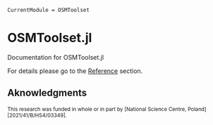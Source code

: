 ```@meta
CurrentModule = OSMToolset
```

# OSMToolset.jl

Documentation for OSMToolset.jl

For details please go to the [Reference](reference/) section.


## Aknowledgments 

<sup>This research was funded in whole or in part by [National Science Centre,  Poland][2021/41/B/HS4/03349]. </sup>

